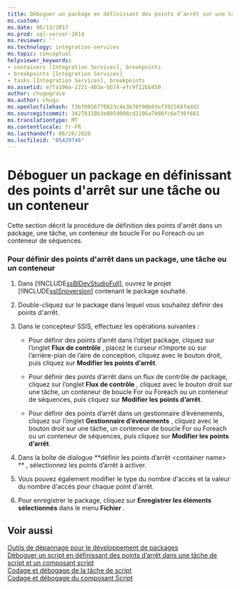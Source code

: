 ```yaml
---
title: Déboguer un package en définissant des points d’arrêt sur une tâche ou un conteneur | Microsoft Docs
ms.custom: ''
ms.date: 06/13/2017
ms.prod: sql-server-2014
ms.reviewer: ''
ms.technology: integration-services
ms.topic: conceptual
helpviewer_keywords:
- containers [Integration Services], breakpoints
- breakpoints [Integration Services]
- tasks [Integration Services], breakpoints
ms.assetid: e7fa106a-2221-403a-bb74-efc9f12bb450
author: chugugrace
ms.author: chugu
ms.openlocfilehash: f3bf0956770823c4e3b70f90b03ef392568fedd2
ms.sourcegitcommit: 34278310b3e005d008cd2106a7b86fc6e736f661
ms.translationtype: MT
ms.contentlocale: fr-FR
ms.lasthandoff: 06/26/2020
ms.locfileid: "85429746"
---
```

# <a name="debug-a-package-by-setting-breakpoints-on-a-task-or-a-container"></a>Déboguer un package en définissant des points d'arrêt sur une tâche ou un conteneur
  Cette section décrit la procédure de définition des points d'arrêt dans un package, une tâche, un conteneur de boucle For ou Foreach ou un conteneur de séquences.  
  
### <a name="to-set-breakpoints-in-a-package-a-task-or-a-container"></a>Pour définir des points d'arrêt dans un package, une tâche ou un conteneur  
  
1.  Dans [!INCLUDE[ssBIDevStudioFull](../includes/ssbidevstudiofull-md.md)], ouvrez le projet [!INCLUDE[ssISnoversion](../includes/ssisnoversion-md.md)] contenant le package souhaité.  
  
2.  Double-cliquez sur le package dans lequel vous souhaitez définir des points d'arrêt.  
  
3.  Dans le concepteur SSIS, effectuez les opérations suivantes :  
  
    -   Pour définir des points d’arrêt dans l’objet package, cliquez sur l’onglet **Flux de contrôle** , placez le curseur n’importe où sur l’arrière-plan de l’aire de conception, cliquez avec le bouton droit, puis cliquez sur **Modifier les points d’arrêt**.  
  
    -   Pour définir des points d’arrêt dans un flux de contrôle de package, cliquez sur l’onglet **Flux de contrôle** , cliquez avec le bouton droit sur une tâche, un conteneur de boucle For ou Foreach ou un conteneur de séquences, puis cliquez sur **Modifier les points d’arrêt**.  
  
    -   Pour définir des points d’arrêt dans un gestionnaire d’événements, cliquez sur l’onglet **Gestionnaire d’événements** , cliquez avec le bouton droit sur une tâche, un conteneur de boucle For ou Foreach ou un conteneur de séquences, puis cliquez sur **Modifier les points d’arrêt**.  
  
4.  Dans la boîte de dialogue **définir les points d’arrêt \<container name> ** , sélectionnez les points d’arrêt à activer.  
  
5.  Vous pouvez également modifier le type du nombre d'accès et la valeur du nombre d'accès pour chaque point d'arrêt.  
  
6.  Pour enregistrer le package, cliquez sur **Enregistrer les éléments sélectionnés** dans le menu **Fichier** .  
  
## <a name="see-also"></a>Voir aussi  
 [Outils de dépannage pour le développement de packages](troubleshooting/troubleshooting-tools-for-package-development.md)   
 [Déboguer un script en définissant des points d’arrêt dans une tâche de script et un composant script](data-flow/transformations/script-component.md)   
 [Codage et débogage de la tâche de script](control-flow/script-task.md)   
 [Codage et débogage du composant Script](extending-packages-scripting/data-flow-script-component/coding-and-debugging-the-script-component.md)  
  
  
